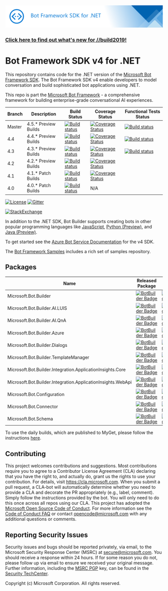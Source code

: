 
# ![Bot Framework for dotnet](./doc/media/BotFrameworkDotnet_header.png)

### [Click here to find out what's new for //build2019!](https://github.com/Microsoft/botframework/blob/master/whats-new.md#whats-new)

# Bot Framework SDK v4 for .NET
This repository contains code for the .NET version of the [Microsoft Bot Framework SDK](https://github.com/Microsoft/botbuilder). The Bot Framework SDK v4 enable developers to model conversation and build sophisticated bot applications using .NET.

This repo is part the [Microsoft Bot Framework](https://github.com/Microsoft/botframework) - a comprehensive framework for building enterprise-grade conversational AI experiences.

 | Branch | Description        | Build Status | Coverage Status | Functional Tests Status |
 |----|---------------|--------------|-----------------|--|
 |Master | 4.5.* Preview Builds |[![Build status](https://fuselabs.visualstudio.com/SDK_v4/_apis/build/status/Bot.Builder-DotNet?branchName=master)](https://fuselabs.visualstudio.com/SDK_v4/_build/latest?definitionId=277&branchName=master) |[![Coverage Status](https://coveralls.io/repos/github/Microsoft/botbuilder-dotnet/badge.svg?branch=master)](https://coveralls.io/github/Microsoft/botbuilder-dotnet?branch=master) | [![Build status](https://fuselabs.visualstudio.com/SDK_v4/_apis/build/status/DotNet/BotBuilder-DotNet%20master%20Functional%20Tests?branchName=master)](https://fuselabs.visualstudio.com/SDK_v4/_build/latest?definitionId=484&branchName=master)
  |4.4 | 4.4.* Preview Builds |[![Build status](https://fuselabs.visualstudio.com/SDK_v4/_apis/build/status/Bot.Builder-DotNet?branchName=4.4)](https://fuselabs.visualstudio.com/SDK_v4/_build/latest?definitionId=215&branchName=4.4) |[![Coverage Status](https://coveralls.io/repos/github/Microsoft/botbuilder-dotnet/badge.svg?branch=4.4)](https://coveralls.io/github/Microsoft/botbuilder-dotnet?branch=4.4) | [![Build status](https://fuselabs.visualstudio.com/SDK_v4/_apis/build/status/DotNet/BotBuilder-DotNet%20master%20Functional%20Tests?branchName=4.4)](https://fuselabs.visualstudio.com/SDK_v4/_build/latest?definitionId=484&branchName=4.4)
   |4.3 | 4.3.* Preview Builds |[![Build status](https://fuselabs.visualstudio.com/SDK_v4/_apis/build/status/Bot.Builder-DotNet?branchName=4.3)](https://fuselabs.visualstudio.com/SDK_v4/_build/latest?definitionId=215&branchName=4.3) |[![Coverage Status](https://coveralls.io/repos/github/Microsoft/botbuilder-dotnet/badge.svg?branch=4.3)](https://coveralls.io/github/Microsoft/botbuilder-dotnet?branch=4.3) | [![Build status](https://fuselabs.visualstudio.com/SDK_v4/_apis/build/status/DotNet/BotBuilder-DotNet%20master%20Functional%20Tests?branchName=4.3)](https://fuselabs.visualstudio.com/SDK_v4/_build/latest?definitionId=484&branchName=4.3)
 |4.2 | 4.2.* Preview Builds |[![Build status](https://fuselabs.visualstudio.com/SDK_v4/_apis/build/status/Bot.Builder-DotNet?branchName=4.2)](https://fuselabs.visualstudio.com/SDK_v4/_build/latest?definitionId=215&branchName=4.2) |[![Coverage Status](https://coveralls.io/repos/github/Microsoft/botbuilder-dotnet/badge.svg?branch=4.2)](https://coveralls.io/github/Microsoft/botbuilder-dotnet?branch=4.2)
  |4.1 | 4.1.* Patch Builds |[![Build status](https://fuselabs.visualstudio.com/SDK_v4/_apis/build/status/Bot.Builder-DotNet%204.1%20CI-CD?branchName=4.1)](https://fuselabs.visualstudio.com/SDK_v4/_build/latest?definitionId=351&branchName=4.1) | [![Coverage Status](https://coveralls.io/repos/github/Microsoft/botbuilder-dotnet/badge.svg?branch=4.1)](https://coveralls.io/github/Microsoft/botbuilder-dotnet?branch=4.1)
 |4.0 | 4.0.* Patch Builds | [![Build status](https://fuselabs.visualstudio.com/SDK_v4/_apis/build/status/Bot.Builder-DotNet-4.0%20Branch?branchName=4.0)](https://fuselabs.visualstudio.com/SDK_v4/_build/latest?definitionId=341) | N/A |

[![License](https://img.shields.io/badge/license-MIT-blue.svg)](https://github.com/Microsoft/botbuilder-dotnet/blob/master/LICENSE)
[![Gitter](https://img.shields.io/gitter/room/Microsoft/BotBuilder.svg)](https://gitter.im/Microsoft/BotBuilder)

[![StackExchange](https://img.shields.io/stackexchange/stackoverflow/t/botframework.svg)](https://stackoverflow.com/questions/tagged/botframework)



In addition to the .NET SDK, Bot Builder supports creating bots in other popular programming languages like [JavaScript](https://github.com/Microsoft/botbuilder-js), [Python (Preview)](https://github.com/Microsoft/botbuilder-python), and [Java (Preview)](https://github.com/Microsoft/botbuilder-java).

To get started see the [Azure Bot Service Documentation](https://docs.microsoft.com/en-us/azure/bot-service/?view=azure-bot-service-4.0) for the v4 SDK.

The [Bot Framework Samples](https://github.com/microsoft/botbuilder-samples) includes a rich set of samples repository.


## Packages
| Name                                  | Released Package | Daily Build                                                                                                                                                                  |
|---------------------------------------|-------------------------------------------------------------------------------------------------------------------------------------------------------------------|--|
| Microsoft.Bot.Builder                 | [![BotBuilder Badge](https://buildstats.info/nuget/Microsoft.Bot.Builder?dWidth=70)](https://www.nuget.org/packages/Microsoft.Bot.Builder/)                                 | [![BotBuilder Badge](https://buildstats.info/myget/botbuilder/botbuilder-v4-dotnet-daily/Microsoft.Bot.Builder?includePreReleases=true&dWidth=50)](https://botbuilder.myget.org/feed/botbuilder-v4-dotnet-daily/package/nuget/Microsoft.Bot.Builder) |
| Microsoft.Bot.Builder.AI.LUIS         | [![BotBuilder Badge](https://buildstats.info/nuget/Microsoft.Bot.Builder.AI.LUIS?dWidth=70)](https://www.nuget.org/packages/Microsoft.Bot.Builder.AI.LUIS/)                 | [![BotBuilder Badge](https://buildstats.info/myget/botbuilder/botbuilder-v4-dotnet-daily/Microsoft.Bot.Builder.AI.LUIS?includePreReleases=true&dWidth=50)](https://botbuilder.myget.org/feed/botbuilder-v4-dotnet-daily/package/nuget/Microsoft.Bot.Builder.AI.LUIS) |
| Microsoft.Bot.Builder.AI.QnA          | [![BotBuilder Badge](https://buildstats.info/nuget/Microsoft.Bot.Builder.AI.QnA?dWidth=70)](https://www.nuget.org/packages/Microsoft.Bot.Builder.AI.Qna/)                   | [![BotBuilder Badge](https://buildstats.info/myget/botbuilder/botbuilder-v4-dotnet-daily/Microsoft.Bot.Builder.AI.QnA?includePreReleases=true&dWidth=50)](https://botbuilder.myget.org/feed/botbuilder-v4-dotnet-daily/package/nuget/Microsoft.Bot.Builder.AI.QnA) |
| Microsoft.Bot.Builder.Azure           | [![BotBuilder Badge](https://buildstats.info/nuget/Microsoft.Bot.Builder.Azure?dWidth=70)](https://www.nuget.org/packages/Microsoft.Bot.Builder.Azure/)                     | [![BotBuilder Badge](https://buildstats.info/myget/botbuilder/botbuilder-v4-dotnet-daily/Microsoft.Bot.Builder.Azure?includePreReleases=true&dWidth=50)](https://botbuilder.myget.org/feed/botbuilder-v4-dotnet-daily/package/nuget/Microsoft.Bot.Builder.Azure) |
| Microsoft.Bot.Builder.Dialogs         | [![BotBuilder Badge](https://buildstats.info/nuget/Microsoft.Bot.Builder.Dialogs?dWidth=70)](https://www.nuget.org/packages/Microsoft.Bot.Builder.Dialogs/)                 | [![BotBuilder Badge](https://buildstats.info/myget/botbuilder/botbuilder-v4-dotnet-daily/Microsoft.Bot.Builder.Dialogs?includePreReleases=true&dWidth=50)](https://botbuilder.myget.org/feed/botbuilder-v4-dotnet-daily/package/nuget/Microsoft.Bot.Builder.Dialogs) |
| Microsoft.Bot.Builder.TemplateManager | [![BotBuilder Badge](https://buildstats.info/nuget/Microsoft.Bot.Builder.TemplateManager?dWidth=70)](https://www.nuget.org/packages/Microsoft.Bot.Builder.TemplateManager/) | [![BotBuilder Badge](https://buildstats.info/myget/botbuilder/botbuilder-v4-dotnet-daily/Microsoft.Bot.Builder.TemplateManager?includePreReleases=true&dWidth=50)](https://botbuilder.myget.org/feed/botbuilder-v4-dotnet-daily/package/nuget/Microsoft.Bot.Builder.TemplateManager) |
| Microsoft.Bot.Builder.Integration.ApplicationInsights.Core | [![BotBuilder Badge](https://buildstats.info/nuget/Microsoft.Bot.Builder.Integration.ApplicationInsights.Core?dWidth=70)](https://www.nuget.org/packages/Microsoft.Bot.Builder.Integration.ApplicationInsights.Core/) | [![BotBuilder Badge](https://buildstats.info/myget/botbuilder/botbuilder-v4-dotnet-daily/Microsoft.Bot.Builder.Integration.ApplicationInsights.Core?includePreReleases=true&dWidth=50)](https://botbuilder.myget.org/feed/botbuilder-v4-dotnet-daily/package/nuget/Microsoft.Bot.Builder.Integration.ApplicationInsights.Core) |
| Microsoft.Bot.Builder.Integration.ApplicationInsights.WebApi | [![BotBuilder Badge](https://buildstats.info/nuget/Microsoft.Bot.Builder.Integration.ApplicationInsights.WebApi?dWidth=70)](https://www.nuget.org/packages/Microsoft.Bot.Builder.Integration.ApplicationInsights.WebApi/) | [![BotBuilder Badge](https://buildstats.info/myget/botbuilder/botbuilder-v4-dotnet-daily/Microsoft.Bot.Builder.Integration.ApplicationInsights.WebApi?includePreReleases=true&dWidth=50)](https://botbuilder.myget.org/feed/botbuilder-v4-dotnet-daily/package/nuget/Microsoft.Bot.Builder.Integration.ApplicationInsights.WebApi) |
| Microsoft.Bot.Configuration           | [![BotBuilder Badge](https://buildstats.info/nuget/Microsoft.Bot.Configuration?dWidth=70)](https://www.nuget.org/packages/Microsoft.Bot.Configuration/)                     | [![BotBuilder Badge](https://buildstats.info/myget/botbuilder/botbuilder-v4-dotnet-daily/Microsoft.Bot.Configuration?includePreReleases=true&dWidth=50)](https://botbuilder.myget.org/feed/botbuilder-v4-dotnet-daily/package/nuget/Microsoft.Bot.Configuration) |
| Microsoft.Bot.Connector               | [![BotBuilder Badge](https://buildstats.info/nuget/Microsoft.Bot.Connector?dWidth=70)](https://www.nuget.org/packages/Microsoft.Bot.Connector/)                             | [![BotBuilder Badge](https://buildstats.info/myget/botbuilder/botbuilder-v4-dotnet-daily/Microsoft.Bot.Connector?includePreReleases=true&dWidth=50)](https://botbuilder.myget.org/feed/botbuilder-v4-dotnet-daily/package/nuget/Microsoft.Bot.Connector) |
| Microsoft.Bot.Schema                  | [![BotBuilder Badge](https://buildstats.info/nuget/Microsoft.Bot.Schema?dWidth=70)](https://www.nuget.org/packages/Microsoft.Bot.Schema/)                                   | [![BotBuilder Badge](https://buildstats.info/myget/botbuilder/botbuilder-v4-dotnet-daily/Microsoft.Bot.Schema?includePreReleases=true&dWidth=50)](https://botbuilder.myget.org/feed/botbuilder-v4-dotnet-daily/package/nuget/Microsoft.Bot.Schema) |

To use the daily builds, which are published to MyGet, please follow the instructions [here](UsingMyGet.md).


## Contributing
This project welcomes contributions and suggestions. Most contributions require you to agree to a
Contributor License Agreement (CLA) declaring that you have the right to, and actually do, grant us
the rights to use your contribution. For details, visit https://cla.microsoft.com.
When you submit a pull request, a CLA-bot will automatically determine whether you need to provide
a CLA and decorate the PR appropriately (e.g., label, comment). Simply follow the instructions
provided by the bot. You will only need to do this once across all repos using our CLA.
This project has adopted the [Microsoft Open Source Code of Conduct](https://opensource.microsoft.com/codeofconduct/).
For more information see the [Code of Conduct FAQ](https://opensource.microsoft.com/codeofconduct/faq/) or
contact [opencode@microsoft.com](mailto:opencode@microsoft.com) with any additional questions or comments.

## Reporting Security Issues
Security issues and bugs should be reported privately, via email, to the Microsoft Security Response Center (MSRC) at [secure@microsoft.com](mailto:secure@microsoft.com). You should receive a response within 24 hours. If for some reason you do not, please follow up via email to ensure we received your original message. Further information, including the [MSRC PGP](https://technet.microsoft.com/en-us/security/dn606155) key, can be found in the [Security TechCenter](https://technet.microsoft.com/en-us/security/default).

Copyright (c) Microsoft Corporation. All rights reserved.

